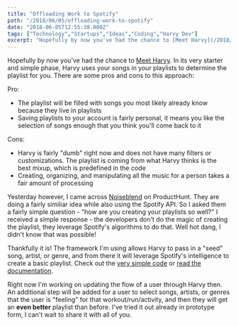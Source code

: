 ```yaml
---
title: "Offloading Work to Spotify"
path: "/2018/06/05/offloading-work-to-spotify"
date: "2018-06-05T12:55:38.000Z"
tags: ["Technology","Startups","Ideas","Coding","Harvy Dev"]
excerpt: "Hopefully by now you've had the chance to [Meet Harvy](/2018/06/02/meet-harvy/). In its very starter and simple phase, Harvy uses your songs in your playlists to determine the playlist for you. There..."
---
```


Hopefully by now you've had the chance to [Meet Harvy](/2018/06/02/meet-harvy/). In its very starter and simple phase, Harvy uses your songs in your playlists to determine the playlist for you. There are some pros and cons to this approach:

Pro:

- The playlist will be filled with songs you most likely already know because they live in playlists
- Saving playlists to your account is fairly personal, it means you like the selection of songs enough that you think you'll come back to it

Cons:

- Harvy is fairly "dumb" right now and does not have many filters or customizations. The playlist is coming from what Harvy thinks is the best mixup, which is predefined in the code
- Creating, organizing, and manipulating all the music for a person takes a fair amount of processing

Yesterday however, I came across [Noiseblend](https://www.producthunt.com/posts/noiseblend) on ProductHunt. They are doing a fairly similiar idea while also using the Spotify API. So I asked them a fairly simple question - "how are you creating your playlists so well?" I received a simple response - the developers don't do the magic of creating the playlist, they leverage Spotify's algorithms to do that. Well hot dang, I didn't know that was possible!

Thankfully it is! The framework I'm using allows Harvy to pass in a "seed" song, artist, or genre, and from there it will leverage Spotify's intelligence to create a basic playlist. Check out the [very simple code](https://github.com/thelinmichael/spotify-web-api-node/blob/340ddada99b1c245bc528004f556ee1198fef697/src/spotify-web-api.js#L872) or [read the documentation](https://developer.spotify.com/documentation/web-api/reference/browse/get-recommendations/).

Right now I'm working on updating the flow of a user through Harvy then. An additional step will be added for a user to select songs, artists, or genres that the user is "feeling" for that workout/run/activity, and then they will get an **even better** playlist than before. I've tried it out already in prototype form, I can't wait to share it with all of you.
